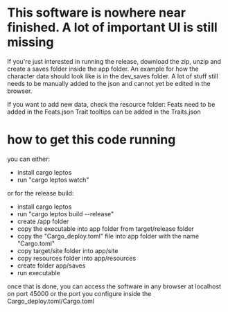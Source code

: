 # This software is nowhere near finished. A lot of important UI is still missing

If you're just interested in running the release, download the zip, unzip and create a saves folder inside the app folder. An example for how the character data should look like is in the dev_saves folder.
A lot of stuff still needs to be manually added to the json and cannot yet be edited in the browser.

If you want to add new data, check the resource folder:
Feats need to be added in the Feats.json
Trait tooltips can be added in the Traits.json

# how to get this code running

you can either: 
- install cargo leptos
- run "cargo leptos watch"

or for the release build:

 - install cargo leptos
 - run "cargo leptos build --release"
 - create /app folder
 - copy the executable into app folder from target/release folder 
 - copy the "Cargo_deploy.toml" file into app folder with the name "Cargo.toml"
 - copy target/site folder into app/site
 - copy resources folder into app/resources
 - create folder app/saves
 - run executable

once that is done, you can access the software in any browser at localhost on port 45000 or the port you configure inside the Cargo_deploy.toml/Cargo.toml
